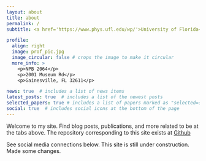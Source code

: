 ```yaml
---
layout: about
title: about
permalink: /
subtitle: <a href='https://www.phys.ufl.edu/wp/'>University of Florida</a>. Gainesville, FL.

profile:
  align: right
  image: prof_pic.jpg
  image_circular: false # crops the image to make it circular
  more_info: >
    <p>NPB 2064</p>
    <p>2001 Museum Rd</p>
    <p>Gainesville, FL 32611</p>

news: true  # includes a list of news items
latest_posts: true  # includes a list of the newest posts
selected_papers: true # includes a list of papers marked as "selected={true}"
social: true  # includes social icons at the bottom of the page
---
```


Welcome to my site. Find blog posts, publications, and more related to be at the tabs above. The repository corresponding to this site exists at [Github](http://github.com/royforestano.github.io)

See social media connections below. This site is still under construction. Made some changes.
